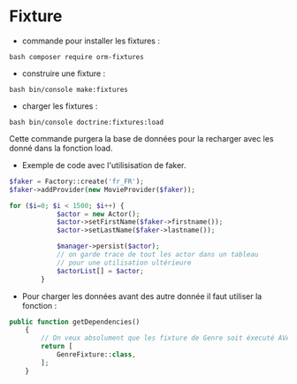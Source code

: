 Fixture 
=========

- commande pour installer les fixtures : 

```bash composer require orm-fixtures```

- construire une fixture :

```bash bin/console make:fixtures```

- charger les fixtures :

```bash bin/console doctrine:fixtures:load```

Cette commande purgera la base de données pour la recharger avec les donné dans la fonction load.

- Exemple de code avec l'utilisisation de faker.

```php
$faker = Factory::create('fr_FR');
$faker->addProvider(new MovieProvider($faker));

for ($i=0; $i < 1500; $i++) { 
            $actor = new Actor();
            $actor->setFirstName($faker->firstname());
            $actor->setLastName($faker->lastname());

            $manager->persist($actor);
            // on garde trace de tout les actor dans un tableau
            // pour une utilisation ultérieure
            $actorList[] = $actor;
        }
```

- Pour charger les données avant des autre donnée il faut utiliser la fonction : 

```php
public function getDependencies()
    {
        // On veux absolument que les fixture de Genre soit éxecuté AVANT
        return [
            GenreFixture::class,
        ];
    }
```
